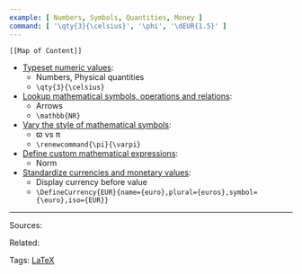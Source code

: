 ```yaml
---
example: [ Numbers, Symbols, Quantities, Money ]
command: [ '\qty{3}{\celsius}', '\phi', '\dEUR{1.5}' ]
---
```


```dynamic-embed
[[Map of Content]]
```



<ul class="dataview list-view-ul"><li><span><a aria-label-position="top" aria-label="latex/Typeset numeric values.md" data-href="latex/Typeset numeric values.md" href="latex/Typeset numeric values.md" class="internal-link" target="_blank" rel="noopener">Typeset numeric values</a></span>: <ul class="dataview dataview-ul dataview-result-list-ul"><li class="dataview-result-list-li"><span>Numbers, Physical quantities</span></li><li class="dataview-result-list-li"><span><code>\qty{3}{\celsius}</code></span></li></ul></li><li><span><a aria-label-position="top" aria-label="latex/Lookup mathematical symbols, operations and relations.md" data-href="latex/Lookup mathematical symbols, operations and relations.md" href="latex/Lookup mathematical symbols, operations and relations.md" class="internal-link" target="_blank" rel="noopener">Lookup mathematical symbols, operations and relations</a></span>: <ul class="dataview dataview-ul dataview-result-list-ul"><li class="dataview-result-list-li"><span>Arrows</span></li><li class="dataview-result-list-li"><span><code>\mathbb{NR}</code></span></li></ul></li><li><span><a aria-label-position="top" aria-label="Vary the style of mathematical symbols.md" data-href="Vary the style of mathematical symbols.md" href="Vary the style of mathematical symbols.md" class="internal-link" target="_blank" rel="noopener">Vary the style of mathematical symbols</a></span>: <ul class="dataview dataview-ul dataview-result-list-ul"><li class="dataview-result-list-li"><span>ϖ vs π</span></li><li class="dataview-result-list-li"><span><code>\renewcommand{\pi}{\varpi}</code></span></li></ul></li><li><span><a aria-label-position="top" aria-label="latex/Define custom mathematical expressions.md" data-href="latex/Define custom mathematical expressions.md" href="latex/Define custom mathematical expressions.md" class="internal-link" target="_blank" rel="noopener">Define custom mathematical expressions</a></span>: <ul class="dataview dataview-ul dataview-result-list-ul"><li class="dataview-result-list-li"><span>Norm</span></li></ul></li><li><span><a aria-label-position="top" aria-label="latex/Standardize currencies and monetary values.md" data-href="latex/Standardize currencies and monetary values.md" href="latex/Standardize currencies and monetary values.md" class="internal-link" target="_blank" rel="noopener">Standardize currencies and monetary values</a></span>: <ul class="dataview dataview-ul dataview-result-list-ul"><li class="dataview-result-list-li"><span>Display currency before value</span></li><li class="dataview-result-list-li"><span><code>\DefineCurrency{EUR}{name={euro},plural={euros},symbol={\euro},iso={EUR}}</code></span></li></ul></li></ul>

---


Sources:

Related:

Tags:
[LaTeX](LaTeX.md)